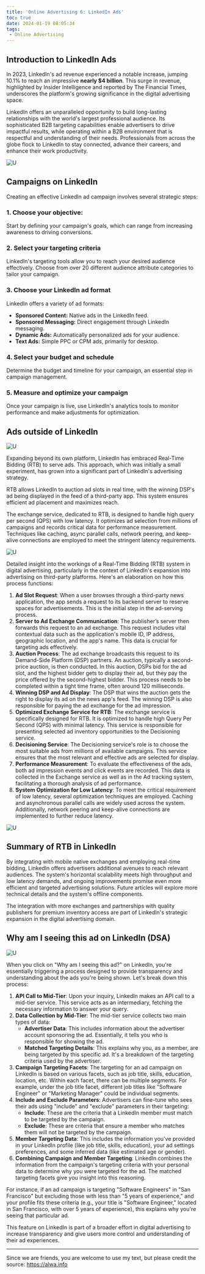 ```yaml
---
title: 'Online Advertising 6: LinkedIn Ads'
toc: true
date: 2024-01-19 08:05:34
tags:
 - Online Advertising
---
```


## **Introduction to** LinkedIn **Ads**

In 2023, LinkedIn's ad revenue experienced a notable increase, jumping 10.1% to reach an impressive **nearly $4 billion**. This surge in revenue, highlighted by Insider Intelligence and reported by The Financial Times, underscores the platform's growing significance in the digital advertising space.

LinkedIn offers an unparalleled opportunity to build long-lasting relationships with the world's largest professional audience. Its sophisticated B2B targeting capabilities enable advertisers to drive impactful results, while operating within a B2B environment that is respectful and understanding of their needs. Professionals from across the globe flock to LinkedIn to stay connected, advance their careers, and enhance their work productivity.

![U](https://storage.googleapis.com/lichamnesia.appspot.com/images/OnlineAd12.png)

<!-- more -->


## Campaigns on LinkedIn 

Creating an effective LinkedIn ad campaign involves several strategic steps:

### 1. Choose your objective:

Start by defining your campaign's goals, which can range from increasing awareness to driving conversions.

### 2. Select your targeting criteria

LinkedIn's targeting tools allow you to reach your desired audience effectively. Choose from over 20 different audience attribute categories to tailor your campaign.

### 3. Choose your LinkedIn ad format

LinkedIn offers a variety of ad formats:

- **Sponsored Content:** Native ads in the LinkedIn feed.
- **Sponsored Messaging:** Direct engagement through LinkedIn messaging.
- **Dynamic Ads:** Automatically personalized ads for your audience.
- **Text Ads:** Simple PPC or CPM ads, primarily for desktop.

### 4. Select your budget and schedule

Determine the budget and timeline for your campaign, an essential step in campaign management.

### 5. Measure and optimize your campaign

Once your campaign is live, use LinkedIn's analytics tools to monitor performance and make adjustments for optimization.

## Ads outside of LinkedIn


![U](https://storage.googleapis.com/lichamnesia.appspot.com/images/OnlineAd16.png)

Expanding beyond its own platform, LinkedIn has embraced Real-Time Bidding (RTB) to serve ads. This approach, which was initially a small experiment, has grown into a significant part of LinkedIn's advertising strategy.

RTB allows LinkedIn to auction ad slots in real time, with the winning DSP's ad being displayed in the feed of a third-party app. This system ensures efficient ad placement and maximizes reach.

The exchange service, dedicated to RTB, is designed to handle high query per second (QPS) with low latency. It optimizes ad selection from millions of campaigns and records critical data for performance measurement. Techniques like caching, async parallel calls, network peering, and keep-alive connections are employed to meet the stringent latency requirements.


![U](https://storage.googleapis.com/lichamnesia.appspot.com/images/OnlineAd13.png)

Detailed insight into the workings of a Real-Time Bidding (RTB) system in digital advertising, particularly in the context of LinkedIn's expansion into advertising on third-party platforms. Here's an elaboration on how this process functions:

1. **Ad Slot Request**: When a user browses through a third-party news application, the app sends a request to its backend server to reserve spaces for advertisements. This is the initial step in the ad-serving process.
2. **Server to Ad Exchange Communication**: The publisher’s server then forwards this request to an ad exchange. This request includes vital contextual data such as the application's mobile ID, IP address, geographic location, and the app's name. This data is crucial for targeting ads effectively.
3. **Auction Process**: The ad exchange broadcasts this request to its Demand-Side Platform (DSP) partners. An auction, typically a second-price auction, is then conducted. In this auction, DSPs bid for the ad slot, and the highest bidder gets to display their ad, but they pay the price offered by the second-highest bidder. This process needs to be completed within a tight time frame, often around 120 milliseconds.
4. **Winning DSP and Ad Display**: The DSP that wins the auction gets the right to display its ad on the news app's feed. The winning DSP is also responsible for paying the ad exchange for the ad impression.
5. **Optimized Exchange Service for RTB**: The exchange service is specifically designed for RTB. It is optimized to handle high Query Per Second (QPS) with minimal latency. This service is responsible for presenting selected ad inventory opportunities to the Decisioning service.
6. **Decisioning Service**: The Decisioning service's role is to choose the most suitable ads from millions of available campaigns. This service ensures that the most relevant and effective ads are selected for display.
7. **Performance Measurement**: To evaluate the effectiveness of the ads, both ad impression events and click events are recorded. This data is collected in the Exchange service as well as in the Ad tracking system, facilitating a thorough analysis of ad performance.
8. **System Optimization for Low Latency**: To meet the critical requirement of low latency, several optimization techniques are employed. Caching and asynchronous parallel calls are widely used across the system. Additionally, network peering and keep-alive connections are implemented to further reduce latency.


![U](https://storage.googleapis.com/lichamnesia.appspot.com/images/OnlineAd14.png)

## Summary of RTB in LinkedIn

By integrating with mobile native exchanges and employing real-time bidding, LinkedIn offers advertisers additional avenues to reach relevant audiences. The system's horizontal scalability meets high throughput and low latency demands, and ongoing improvements promise even more efficient and targeted advertising solutions. Future articles will explore more technical details and the system's offline components.

The integration with more exchanges and partnerships with quality publishers for premium inventory access are part of LinkedIn's strategic expansion in the digital advertising domain.

## **Why am I seeing this ad on LinkedIn (DSA)**


![U](https://storage.googleapis.com/lichamnesia.appspot.com/images/OnlineAd15.png)

When you click on "Why am I seeing this ad?" on LinkedIn, you're essentially triggering a process designed to provide transparency and understanding about the ads you're being shown. Let's break down this process:

1. **API Call to Mid-Tier**: Upon your inquiry, LinkedIn makes an API call to a mid-tier service. This service acts as an intermediary, fetching the necessary information to answer your query.
2. **Data Collection by Mid-Tier**: The mid-tier service collects two main types of data:
    - **Advertiser Data**: This includes information about the advertiser account sponsoring the ad. Essentially, it tells you who is responsible for showing the ad.
    - **Matched Targeting Details**: This explains why you, as a member, are being targeted by this specific ad. It's a breakdown of the targeting criteria used by the advertiser.
3. **Campaign Targeting Facets**: The targeting for an ad campaign on LinkedIn is based on various facets, such as job title, skills, education, location, etc. Within each facet, there can be multiple segments. For example, under the job title facet, different job titles like "Software Engineer" or "Marketing Manager" could be individual segments.
4. **Include and Exclude Parameters**: Advertisers can fine-tune who sees their ads using "include" and "exclude" parameters in their targeting:
    - **Include**: These are the criteria that a LinkedIn member must match to be targeted by the campaign.
    - **Exclude**: These are criteria that ensure a member who matches them will not be targeted by the campaign.
5. **Member Targeting Data**: This includes the information you've provided in your LinkedIn profile (like job title, skills, education), your ad settings preferences, and some inferred data (like estimated age or gender).
6. **Combining Campaign and Member Targeting**: LinkedIn combines the information from the campaign's targeting criteria with your personal data to determine why you were targeted for the ad. The matched targeting facets give you insight into this reasoning.

For instance, if an ad campaign is targeting "Software Engineers" in "San Francisco" but excluding those with less than "5 years of experience," and your profile fits these criteria (e.g., your title is "Software Engineer," located in San Francisco, with over 5 years of experience), this explains why you're seeing that particular ad.

This feature on LinkedIn is part of a broader effort in digital advertising to increase transparency and give users more control and understanding of their ad experiences.



---

Since we are friends, you are welcome to use my text, but please credit the source: https://alwa.info